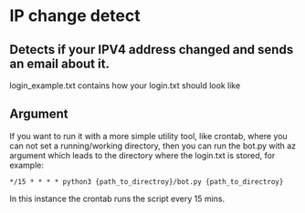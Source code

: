 # IP change detect
## Detects if your IPV4 address changed and sends an email about it.

login_example.txt contains how your login.txt should look like

## Argument

If you want to run it with a more simple utility tool, like crontab, where you can not set a running/working directory, then you can run the bot.py with az argument which leads to the directory where the login.txt is stored, for example:
```
*/15 * * * * python3 {path_to_directroy}/bot.py {path_to_directroy}
```
In this instance the crontab runs the script every 15 mins.